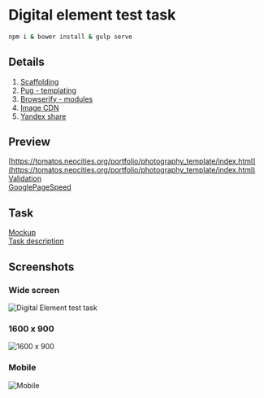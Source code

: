 # Digital element test task

```bash
npm i & bower install & gulp serve
```
## Details
1. [Scaffolding](https://github.com/yeoman/generator-webapp)
2. [Pug - templating](https://github.com/yeoman/generator-webapp/blob/master/docs/recipes/pug.md)
3. [Browserify - modules](https://github.com/yeoman/generator-webapp/blob/master/docs/recipes/browserify.md)
4. [Image CDN](https://cloudinary.com)
5. [Yandex share](https://tech.yandex.ru/share/)

## Preview
[https://tomatos.neocities.org/portfolio/photography_template/index.html](https://tomatos.neocities.org/portfolio/photography_template/index.html)  
[Validation](https://validator.w3.org/nu/?doc=https%3A%2F%2Ftomatos.neocities.org%2Fportfolio%2Fphotography_template%2Findex.html)  
[GooglePageSpeed](https://developers.google.com/speed/pagespeed/insights/?url=https%3A%2F%2Ftomatos.neocities.org%2Fportfolio%2Fphotography_template%2Findex.html&tab=mobile)  

## Task
[Mockup](http://freebies.flatro.ru/photography-website-template)  
[Task description](https://docs.google.com/document/d/1W8Vu_E2zSE6L3Mh2r7DjxnLJ4_fFIMtm4xAGjoFTRW4/edit?usp=sharing)

## Screenshots
### Wide screen
![Digital Element test task](https://res.cloudinary.com/dvbyognrh/image/upload/v1532926488/photography_template/screencapture-digital-elem-xzarxzes-c9users-io-8081-2018-07-30-09_53_36.png "Digital Element Test Task")

### 1600 x 900
![1600 x 900](https://res.cloudinary.com/dvbyognrh/image/upload/v1532929881/photography_template/screencapture-digital-elem-xzarxzes-c9users-io-8080-2018-07-30-10_50_35.png)

### Mobile
![Mobile](https://res.cloudinary.com/dvbyognrh/image/upload/v1532930014/photography_template/screencapture-digital-elem-xzarxzes-c9users-io-8080-2018-07-30-10_53_06.png)
